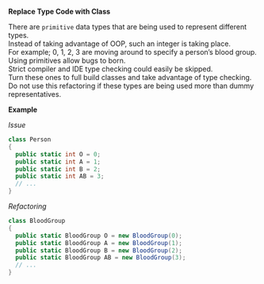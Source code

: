 **Replace Type Code with Class**

There are `primitive` data types that are being used to represent different types.  
Instead of taking advantage of OOP, such an integer is taking place.  
For example; 0, 1, 2, 3 are moving around to specify a person’s blood group.  
Using primitives allow bugs to born.  
Strict compiler and IDE type checking could easily be skipped.  
Turn these ones to full build classes and take advantage of type checking.  
Do not use this refactoring if these types are being used more than dummy representatives.

**Example**

_Issue_

```csharp
class Person
{
  public static int O = 0;
  public static int A = 1;
  public static int B = 2;
  public static int AB = 3;
  // ...
}
```

_Refactoring_

```csharp
class BloodGroup
{
  public static BloodGroup O = new BloodGroup(0);
  public static BloodGroup A = new BloodGroup(1);
  public static BloodGroup B = new BloodGroup(2);
  public static BloodGroup AB = new BloodGroup(3);
  // ...
}
```
